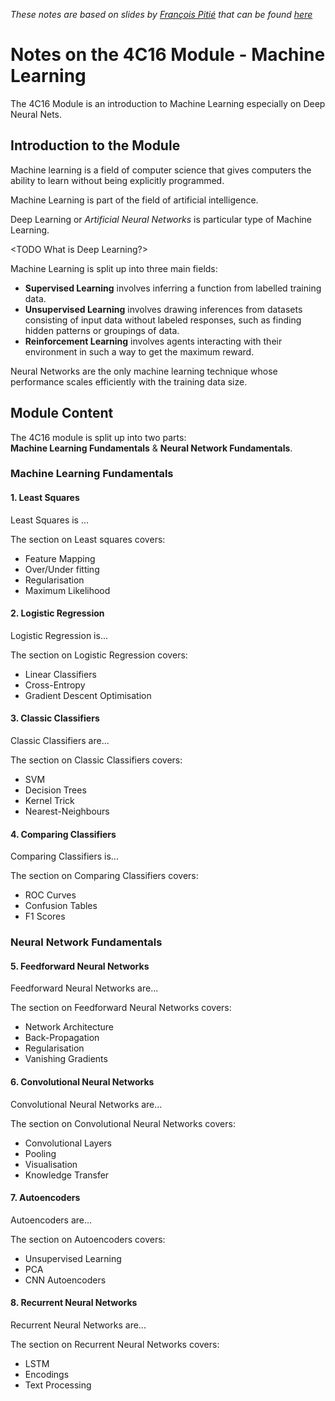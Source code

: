 *These notes are based on slides by [François Pitié](https://francois.pitie.net/) that can be found [here](https://github.com/frcs/EE4C16/blob/master/handouts/handout-00-intro.pdf)*

# Notes on the 4C16 Module - Machine Learning

The 4C16 Module is an introduction to Machine Learning especially on Deep Neural Nets.

## Introduction to the Module

Machine learning is a field of computer science that gives computers the ability to learn without being explicitly programmed.

Machine Learning is part of the field of artificial intelligence.

Deep Learning or *Artificial Neural Networks* is particular type of Machine Learning.

<TODO What is Deep Learning?>

Machine Learning is split up into three main fields:

* **Supervised Learning** involves inferring a function from labelled training data.
* **Unsupervised Learning** involves drawing inferences from datasets consisting of input data without labeled responses, such as finding hidden patterns or groupings of data.
* **Reinforcement Learning** involves agents interacting with their environment in such a way to get the maximum reward.

Neural Networks are the only machine learning technique whose performance scales efficiently with the training data size.

## Module Content

The 4C16 module is split up into two parts:  
**Machine Learning Fundamentals** & **Neural Network Fundamentals**.

### Machine Learning Fundamentals

#### 1. Least Squares

Least Squares is ... <TODO>

The section on Least squares covers:
* Feature Mapping
* Over/Under fitting
* Regularisation
* Maximum Likelihood

#### 2. Logistic Regression

Logistic Regression is... <TODO>

The section on Logistic Regression covers:
* Linear Classifiers
* Cross-Entropy
* Gradient Descent Optimisation

#### 3. Classic Classifiers

Classic Classifiers are... <TODO>

The section on Classic Classifiers covers:
* SVM
* Decision Trees
* Kernel Trick
* Nearest-Neighbours

#### 4. Comparing Classifiers

Comparing Classifiers is... <TODO>

The section on Comparing Classifiers covers:
* ROC Curves
* Confusion Tables
* F1 Scores

### Neural Network Fundamentals

#### 5. Feedforward Neural Networks

Feedforward Neural Networks are... <TODO>

The section on Feedforward Neural Networks covers:
* Network Architecture
* Back-Propagation
* Regularisation
* Vanishing Gradients

#### 6. Convolutional Neural Networks

Convolutional Neural Networks are... <TODO>

The section on Convolutional Neural Networks covers:
* Convolutional Layers
* Pooling
* Visualisation
* Knowledge Transfer

#### 7. Autoencoders

Autoencoders are... <TODO>

The section on Autoencoders covers:
* Unsupervised Learning
* PCA
* CNN Autoencoders

#### 8. Recurrent Neural Networks

Recurrent Neural Networks are... <TODO>

The section on Recurrent Neural Networks covers:
* LSTM
* Encodings
* Text Processing
